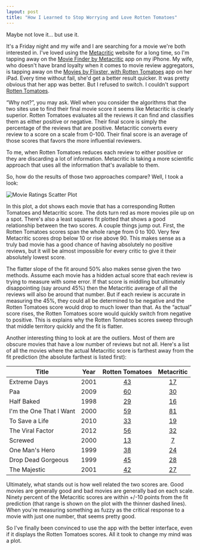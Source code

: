 ```yaml
---
layout: post
title: "How I Learned to Stop Worrying and Love Rotten Tomatoes"
---
```


Maybe not love it... but use it.

It's a Friday night and my wife and I are searching for a movie we're
both interested in. I've loved using the
[Metacritic](http://www.metacritic.com) website for a long time, so
I'm tapping away on the [Movie Finder by
Metacritic](https://itunes.apple.com/us/app/movie-finder-by-metacritic/id422164713?mt=8)
app on my iPhone. My wife, who doesn't have brand loyalty when it
comes to movie review aggregators, is tapping away on the [Movies by
Flixster, with Rotten
Tomatoes](https://itunes.apple.com/us/app/movies-by-flixster-rotten/id284235722?mt=8)
app on her iPad. Every time without fail, she'd get a better result
quicker. It was pretty obvious that her app was better. But I refused
to switch. I couldn't support [Rotten
Tomatoes](http://www.rottentomatoes.com).

“Why not?”, you may ask. Well when you consider the algorithms that
the two sites use to find their final movie score it seems like
Metacritic is clearly superior. Rotten Tomatoes evaluates all the
reviews it can find and classifies them as either positive or
negative. Their final score is simply the percentage of the reviews
that are positive. Metacritic converts every review to a score on a
scale from 0-100. Their final score is an average of those scores that
favors the more influential reviewers.

To me, when Rotten Tomatoes reduces each review to either positive or
they are discarding a lot of information. Metacritic is taking a more
scientific approach that uses all the information that's available to
them.

So, how do the results of those two approaches compare? Well, I took a
look:

![Movie Ratings Scatter Plot](https://dl.dropboxusercontent.com/u/7474408/movieratings_scatter.png)

In this plot, a dot shows each movie that has a corresponding Rotten
Tomatoes and Metacritic score. The dots turn red as more movies pile
up on a spot. There's also a least squares fit plotted that shows a
good relationship between the two scores. A couple things jump
out. First, the Rotten Tomatoes scores span the whole range from 0 to
100. Very few Metacritic scores drop below 10 or rise above 90. This
makes sense as a truly bad movie has a good chance of having
absolutely no positive reviews, but it will be almost impossible for
every critic to give it their absolutely lowest score.

The flatter slope of the fit around 50% also makes sense given the two
methods. Assume each movie has a hidden actual score that each review
is trying to measure with some error. If that score is middling but
ultimately disappointing (say around 45%) then the Metacritic average
of all the reviews will also be around that number. But if each review
is accurate in measuring the 45%, they could all be determined to be
negative and the Rotten Tomatoes score would drop to much lower than
that. As the “actual” score rises, the Rotten Tomatoes score would
quickly switch from negative to positive. This is explains why the
Rotten Tomatoes scores sweep through that middle territory quickly and
the fit is flatter.

Another interesting thing to look at are the outliers. Most of them
are obscure movies that have a low number of reviews but not
all. Here's a list of all the movies where the actual Metacritic score
is farthest away from the fit prediction (the absolute farthest is
listed first):

| Title | Year | Rotten Tomatoes | Metacritic |
| ----- | ---- | :-------------: | :--------: |
| Extreme Days | 2001 | [43](http://www.rottentomatoes.com/m/extreme_days/) | [17](http://www.metacritic.com/movie/extreme-days)
| Paa | 2009 | [60](http://www.rottentomatoes.com/m/1221483-paa/) | [30](http://www.metacritic.com/movie/paa)
| Half Baked | 1998 | [29](http://www.rottentomatoes.com/m/half_baked/) | [16](http://www.metacritic.com/movie/half-baked)
| I'm the One That I Want | 2000 | [59](http://www.rottentomatoes.com/search/?search=i'm+the+one+that+i+want) | [81](http://www.metacritic.com/movie/im-the-one-that-i-want)
| To Save a Life | 2010 | [33](http://www.rottentomatoes.com/m/to_save_a_life/) | [19](http://www.metacritic.com/movie/to-save-a-life)
| The Viral Factor | 2012 | [56](http://www.rottentomatoes.com/search/?search=the+viral+factor) | [32](http://www.metacritic.com/movie/the-viral-factor)
| Screwed | 2000 | [13](http://www.rottentomatoes.com/m/1097242-screwed/) | [7](http://www.metacritic.com/movie/screwed)
| One Man's Hero | 1999 | [38](http://www.rottentomatoes.com/search/?search=one+man's+hero) | [24](http://www.metacritic.com/movie/one-mans-hero)
| Drop Dead Gorgeous | 1999 | [45](http://www.rottentomatoes.com/m/drop_dead_gorgeous/) | [28](http://www.metacritic.com/movie/drop-dead-gorgeous)
| The Majestic | 2001 | [42](http://www.rottentomatoes.com/m/majestic/) | [27](http://www.metacritic.com/movie/the-majestic)

Ultimately, what stands out is how well related the two scores
are. Good movies are generally good and bad movies are generally bad
on each scale. Ninety percent of the Metacritic scores are within
+/-10 points from the fit prediction (that range is shown on the plot
with the thinner dashed lines). When you're measuring something as
fuzzy as the critical response to a movie with just one number, that
seems pretty good.

So I've finally been convinced to use the app with the better
interface, even if it displays the Rotten Tomatoes scores. All it took
to change my mind was a plot.

